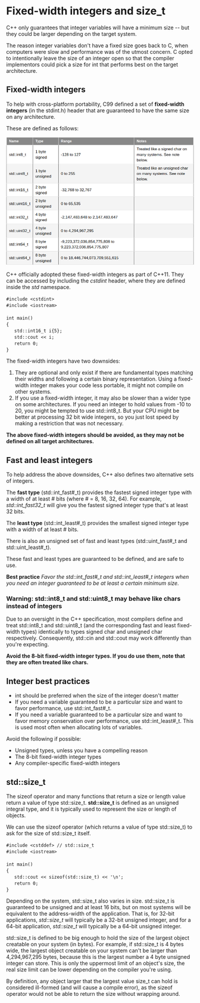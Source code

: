 # Fixed-width integers and size_t

C++ only guarantees that integer variables will have a minimum size -- but they could be larger depending on the target system.

The reason integer variables don't have a fixed size goes back to C, when computers were slow and performance was of the utmost concern. C opted to intentionally leave the size of an integer open so that the compiler implementors could pick a size for int that performs best on the target architecture.


## Fixed-width integers

To help with cross-platform portability, C99 defined a set of **fixed-width integers** (in the stdint.h) header that are guaranteed to have the same size on any architecture.

These are defined as follows:

![Fixed-width integers](https://raw.githubusercontent.com/anushikhov/cpp/master/learncpp_com/4_Fundamental_Data_Types/img/fixed_width_ints.png)  

C++ officially adopted these fixed-width integers as part of C++11. They can be accessed by including the _cstdint_ header, where they are defined inside the _std_ namespace. 

` #include <cstdint> `  
` #include <iostream> `  
` `  
` int main() `  
` { `  
`    std::int16_t i{5}; `  
`    std::cout << i; `  
`    return 0; `  
` } `  

The fixed-width integers have two downsides:

1. They are optional and only exist if there are fundamental types matching their widths and following a certain binary representation. Using a fixed-width integer makes your code less portable, it might not compile on other systems.
1. If you use a fixed-width integer, it may also be slower than a wider type on some architectures. If you need an integer to hold values from -10 to 20, you might be tempted to use std::int8_t. But your CPU might be better at processing 32 bit wide integers, so you just lost speed by making a restriction that was not necessary.

**The above fixed-width integers should be avoided, as they may not be defined on all target architectures.**


## Fast and least integers

To help address the above downsides, C++ also defines two alternative sets of integers.

The **fast type** (std::int_fast#\_t) provides the fastest signed integer type with a width of at least # bits (where # = 8, 16, 32, 64). For example, _std::int\_fast32\_t_ will give you the fastest signed integer type that's at least 32 bits.

The **least type** (std::int_least#\_t) provides the smallest signed integer type with a width of at least # bits.

There is also an unsigned set of fast and least types (std::uint_fast#\_t and std::uint_least#\_t).

These fast and least types are guaranteed to be defined, and are safe to use.

**Best practice**
_Favor the std::int_fast#\_t and std::int_least#\_t integers when you need an integer guaranteed to be at least a certain minimum size._

### Warning: std::int8_t and std::uint8_t may behave like chars instead of integers

Due to an oversight in the C++ specification, most compilers define and treat std::int8_t and std::uint8_t (and the corresponding fast and least fixed-width types) identically to types signed char and unsigned char respectively.
Consequently, std::cin and std::cout may work differently than you're expecting.

**Avoid the 8-bit fixed-width integer types. If you do use them, note that they are often treated like chars.**


## Integer best practices

* int should be preferred when the size of the integer doesn't matter
* If you need a variable guaranteed to be a particular size and want to favor performance, use std::int_fast#\_t.
* If you need a variable guaranteed to be a particular size and want to favor memory conservation over performance, use std::int_least#\_t. This is used most often when allocating lots of variables.

Avoid the following if possible:

* Unsigned types, unless you have a compelling reason
* The 8-bit fixed-width integer types
* Any compiler-specific fixed-width integers

## std::size_t 

The sizeof operator and many functions that return a size or length value return a value of type std::size_t. **std::size_t** is defined as an unsigned integral type, and it is typically used to represent the size or length of objects.

We can use the sizeof operator (which returns a value of type std::size_t) to ask for the size of std::size_t itself.

` #include <cstddef> // std::size_t `  
` #include <iostream> `  
` `  
` int main() `  
` { `  
`    std::cout << sizeof(std::size_t) << '\n'; `  
`    return 0; `  
` } `  

Depending on the system, std::size_t also varies in size. std::size_t is guaranteed to be unsigned and at least 16 bits, but on most systems will be equivalent to the address-width of the application. That is, for 32-bit applications, _std::size_t_ will typically be a 32-bit unsigned integer, and for a 64-bit application, _std::size_t_ will typically be a 64-bit unsigned integer. 

std::size_t is defined to be big enough to hold the size of the largest object creatable on your system (in bytes). 
For example, if std::size_t is 4 bytes wide, the largest object creatable on your system can't be larger than 4,294,967,295 bytes, because this is the largest number a 4 byte unsigned integer can store. This is only the uppermost limit of an object's size, the real size limit can be lower depending on the compiler you're using.

By definition, any object larger that the largest value size_t can hold is considered ill-formed (and will cause a compile error), as the sizeof operator would not be able to return the size without wrapping around.
